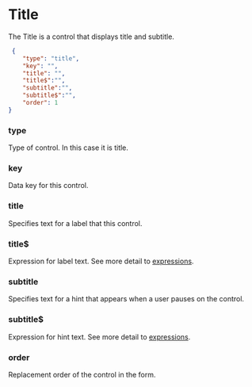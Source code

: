 
# Title
The Title is a control that displays title and subtitle.

```json
 {
    "type": "title",
    "key": "",
    "title": "",
    "title$":"",
    "subtitle":"",
    "subtitle$":"", 
    "order": 1
}
```

### type
Type of control. In this case it is title.

### key
Data key for this control.

### title
Specifies text for a label that this control.

### title$
Expression for label text. See more detail to [expressions](https://github.com/selimtan/gianaForms/tree/master/expressions.md).   

### subtitle
Specifies text for a hint that appears when a user pauses on the control.

### subtitle$
Expression for hint text. See more detail to [expressions](https://github.com/selimtan/gianaForms/tree/master/expressions.md).

### order
Replacement order of the control in the form.
